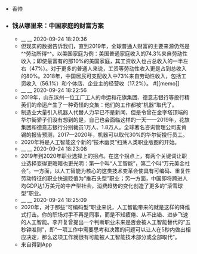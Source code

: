 - 香帅
- ### 钱从哪里来：中国家庭的财富方案
    - __ __ 2020-09-24 18:20:36
    - 但现实的数据告诉我们，直到2019年，全球普通人财富的主要来源仍然是^^劳动所得^^。以美国家庭为例：美国普通家庭收入的74.3%来自劳动性收入；即使最富有的那10%的美国家庭，其工资收入也占总收入的一半左右（47%）。对于更多的普通人来说，工资等劳动性收入更是占到总收入的80%。2018年，中国居民可支配收入中73%来自劳动性收入，包括工资收入（56.1%）和个体店、企业主的经营收（17.2%）。
#[[memo]]
    - __ __ 2020-09-24 18:22:56
    - 2019年，山东滨州一位工厂工人的命运和花旗集团、德意志银行等投行精英们的命运产生了一种奇怪的交集：他们的工作都被“机器”取代了。
    - 制造业大量引入机器人代替人力早已不是新闻，但是令曾在金字塔顶端的华尔街骄子们没有想到的是，自己也会面临这样的一天——2019年，花旗集团和德意志银行分别裁员1万人、1.8万人。全球著名咨询管理公司麦肯锡的报告预测，2017—2020年，机器可以取代30%的华尔街投行员工。
    - 2020年将是人工智能这个新的“技术幽灵”扫荡人类职业版图的开始。
    - __ __ 2020-09-24 18:23:08
    - 2019年到2020年职业选择上的拐点。在这个拐点上，有两个关键词让职业选择变得更晦暗也更光明：第一个叫“人工智能”，第二个叫“万元美金社会”。一方面，以人工智能为核心的这类技术变革会使具有可编码、重复性劳动特征的职业快速贬值为“推石头型”职业；另一方面，中国即将跨进人均GDP达1万美元的中产型社会，消费趋势的变化创造了更多的“滚雪球型”职业。
    - __ __ 2020-09-24 18:25:09
    - 2020年，对于那些“可编码型”职业来说，人工智能带来的就是这样的降维式打击。你的职场对手不再是同事，而是不知疲倦、从不出错、进步飞速的人工智能。李开复曾提出一个判断职业未来是否会被人工智能替代的“五秒钟准则”，即“一项工作中需要思考和决策的问题可以让人在5秒内做出相应决定，那么这项工作就很有可能被人工智能技术部分或全部取代”。
    - 来自得到App
